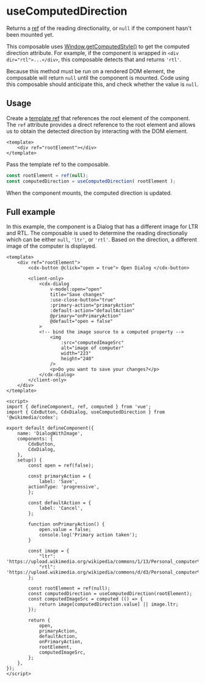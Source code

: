# useComputedDirection

Returns a [ref](https://vuejs.org/api/reactivity-core.html#ref) of the reading
directionality, or `null` if the component hasn't been mounted yet.

This composable uses
[Window.getComputedStyle()](https://developer.mozilla.org/en-US/docs/Web/API/Window/getComputedStyle)
to get the computed direction attribute. For example, if the component is wrapped in
`<div dir="rtl">...</div>`, this composable detects that and returns `'rtl'`.

Because this method must be run on a rendered DOM element, the composable will return `null` until
the component is mounted. Code using this composable should anticipate this, and check whether the
value is `null`.

## Usage

Create a [template ref](https://vuejs.org/guide/essentials/template-refs.html) that references the
root element of the component. The `ref` attribute provides a direct reference to the root element
and allows us to obtain the detected direction by interacting with the DOM element.

```vue
<template>
    <div ref="rootElement"></div>
</template>
```

Pass the template ref to the composable.

```js
const rootElement = ref(null);
const computedDirection = useComputedDirection( rootElement );
```

When the component mounts, the computed direction is updated.

## Full example

In this example, the component is a Dialog that has a different image for LTR and RTL. The
composable is used to determine the reading directionaliy which can be either `null`, `'ltr'`, or
`'rtl'`. Based on the direction, a different image of the computer is displayed.

```vue
<template>
    <div ref="rootElement">
        <cdx-button @click="open = true"> Open Dialog </cdx-button>

        <client-only>
            <cdx-dialog
                v-model:open="open"
                title="Save changes"
                :use-close-button="true"
                :primary-action="primaryAction"
                :default-action="defaultAction"
                @primary="onPrimaryAction"
                @default="open = false"
            >
            <!-- bind the image source to a computed property -->
                <img
                    :src="computedImageSrc"
                    alt="image of computer"
                    width="223"
                    height="240"
                />
                <p>Do you want to save your changes?</p>
            </cdx-dialog>
        </client-only>
    </div>
</template>

<script>
import { defineComponent, ref, computed } from 'vue';
import { CdxButton, CdxDialog, useComputedDirection } from '@wikimedia/codex';

export default defineComponent({
    name: 'DialogWithImage',
    components: {
        CdxButton,
        CdxDialog,
    },
    setup() {
        const open = ref(false);

        const primaryAction = {
            label: 'Save',
        actionType: 'progressive',
        };

        const defaultAction = {
            label: 'Cancel',
        };

        function onPrimaryAction() {
            open.value = false;
            console.log('Primary action taken');
        }

        const image = {
            "ltr": 'https://upload.wikimedia.org/wikipedia/commons/1/13/Personal_computer%2C_exploded_4.svg',
            "rtl": 'https://upload.wikimedia.org/wikipedia/commons/d/d3/Personal_computer%2C_exploded.svg',
        };

        const rootElement = ref(null);
        const computedDirection = useComputedDirection(rootElement);
        const computedImageSrc = computed (() => {
            return image[computedDirection.value] || image.ltr;
        });

        return {
            open,
            primaryAction,
            defaultAction,
            onPrimaryAction,
            rootElement,
            computedImageSrc,
        };
    },
});
</script>
```
